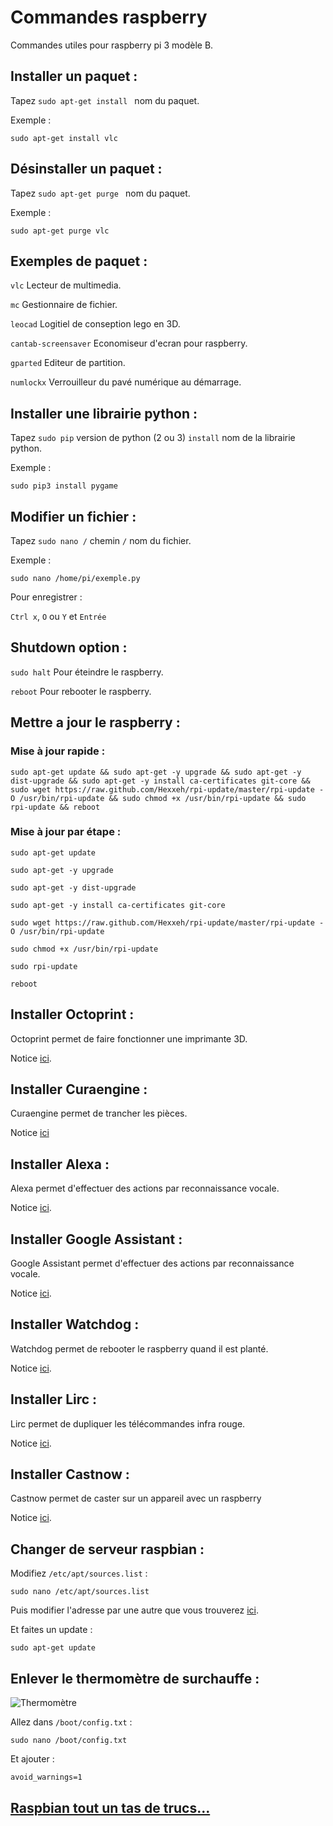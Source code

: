 # Commandes raspberry

Commandes utiles pour raspberry pi 3 modèle B.

## Installer un paquet :

Tapez `sudo apt-get install ` nom du paquet.

Exemple :

`sudo apt-get install vlc`

## Désinstaller un paquet :

Tapez `sudo apt-get purge ` nom du paquet.

Exemple :

`sudo apt-get purge vlc`

## Exemples de paquet :

`vlc` Lecteur de multimedia.

`mc` Gestionnaire de fichier.

`leocad` Logitiel de conseption lego en 3D.

`cantab-screensaver` Economiseur d'ecran pour raspberry.

`gparted` Editeur de partition.

`numlockx` Verrouilleur du pavé numérique au démarrage.

## Installer une librairie python :

Tapez `sudo pip` version de python (2 ou 3) ` install ` nom de la librairie python.

Exemple :

`sudo pip3 install pygame`

## Modifier un fichier :

Tapez `sudo nano /` chemin `/` nom du fichier.

Exemple :

`sudo nano /home/pi/exemple.py`

Pour enregistrer :

`Ctrl x`, `O` ou `Y` et `Entrée`

## Shutdown option :

`sudo halt` Pour éteindre le raspberry.

`reboot` Pour rebooter le raspberry.

## Mettre a jour le raspberry :

### Mise à jour rapide :

`sudo apt-get update && sudo apt-get -y upgrade && sudo apt-get -y dist-upgrade && sudo apt-get -y install ca-certificates git-core && sudo wget https://raw.github.com/Hexxeh/rpi-update/master/rpi-update -O /usr/bin/rpi-update && sudo chmod +x /usr/bin/rpi-update && sudo rpi-update && reboot`

### Mise à jour par étape :

`sudo apt-get update`

`sudo apt-get -y upgrade`

`sudo apt-get -y dist-upgrade`

`sudo apt-get -y install ca-certificates git-core`

`sudo wget https://raw.github.com/Hexxeh/rpi-update/master/rpi-update -O /usr/bin/rpi-update`

`sudo chmod +x /usr/bin/rpi-update`

`sudo rpi-update`

`reboot` 

## Installer Octoprint :

Octoprint permet de faire fonctionner une imprimante 3D.

Notice [ici](https://discourse.octoprint.org/t/setting-up-octoprint-on-a-raspberry-pi-running-raspbian/2337).

## Installer Curaengine :

Curaengine permet de trancher les pièces.

Notice [ici](http://docs.octoprint.org/en/master/bundledplugins/cura.html)

## Installer Alexa :

Alexa permet d'effectuer des actions par reconnaissance vocale.

Notice [ici](https://github.com/alexa-pi/AlexaPi).

## Installer Google Assistant :

Google Assistant permet d'effectuer des actions par reconnaissance vocale.

Notice [ici](https://github.com/MPi3D/Google_assistant).

## Installer Watchdog :

Watchdog permet de rebooter le raspberry quand il est planté.

Notice [ici](https://www.framboise314.fr/watchdog-pour-mon-raspberry-pi/).

## Installer Lirc :

Lirc permet de dupliquer les télécommandes infra rouge.

Notice [ici](https://anderson69s.com/2015/08/04/raspberry-pi-dupliquer-sa-telecommande-ir/).

## Installer Castnow :

Castnow permet de caster sur un appareil avec un raspberry

Notice [ici](https://github.com/xat/castnow).

## Changer de serveur raspbian :

Modifiez `/etc/apt/sources.list` :

`sudo nano /etc/apt/sources.list`

Puis modifier l'adresse par une autre que vous trouverez [ici](http://www.raspbian.org/RaspbianMirrors).

Et faites un update :

`sudo apt-get update`

## Enlever le thermomètre de surchauffe :

![Thermomètre](Thermomètre.png)

Allez dans `/boot/config.txt` :

`sudo nano /boot/config.txt`

Et ajouter :

`avoid_warnings=1`

## [Raspbian tout un tas de trucs…](https://www.framboise314.fr/raspbian-tout-un-tas-de-trucs/)
